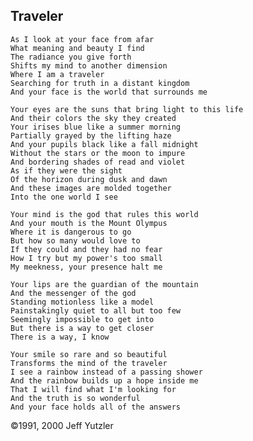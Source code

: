 ## Traveler

    As I look at your face from afar
    What meaning and beauty I find
    The radiance you give forth
    Shifts my mind to another dimension
    Where I am a traveler
    Searching for truth in a distant kingdom
    And your face is the world that surrounds me
    
    Your eyes are the suns that bring light to this life
    And their colors the sky they created
    Your irises blue like a summer morning
    Partially grayed by the lifting haze
    And your pupils black like a fall midnight
    Without the stars or the moon to impure
    And bordering shades of read and violet
    As if they were the sight
    Of the horizon during dusk and dawn
    And these images are molded together
    Into the one world I see
    
    Your mind is the god that rules this world
    And your mouth is the Mount Olympus
    Where it is dangerous to go
    But how so many would love to
    If they could and they had no fear
    How I try but my power's too small
    My meekness, your presence halt me

    Your lips are the guardian of the mountain
    And the messenger of the god
    Standing motionless like a model
    Painstakingly quiet to all but too few
    Seemingly impossible to get into
    But there is a way to get closer
    There is a way, I know
    
    Your smile so rare and so beautiful
    Transforms the mind of the traveler
    I see a rainbow instead of a passing shower
    And the rainbow builds up a hope inside me
    That I will find what I'm looking for 
    And the truth is so wonderful
    And your face holds all of the answers
    
©1991, 2000 Jeff Yutzler
